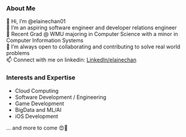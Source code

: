 <h3>About Me</h3>

👋 Hi, I’m @elainechan01 <br>
👀 I’m an aspiring software engineer and developer relations engineer <br>
🌱 Recent Grad @ WMU majoring in Computer Science with a minor in Computer Information Systems <br>
💞️ I’m always open to collaborating and contributing to solve real world problems <br>
📫 Connect with me on linkedin: <a href="https://www.linkedin.com/in/elaine-yun-ru-chan-533a26196/">LinkedIn/elainechan</a> <br>

<h3>Interests and Expertise</h3>

* Cloud Computing
* Software Development / Engineering
* Game Development
* BigData and ML/AI
* iOS Development

... and more to come 😍🎉
